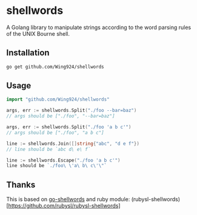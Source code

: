 # shellwords
A Golang library to manipulate strings according to the word parsing rules of the UNIX Bourne shell.


## Installation

```sh
go get github.com/Wing924/shellwords
```

## Usage

```go
import "github.com/Wing924/shellwords"
```

```go
args, err := shellwords.Split("./foo --bar=baz")
// args should be ["./foo", "--bar=baz"]

args, err := shellwords.Split("./foo 'a b c'")
// args should be ["./foo", "a b c"]
```

```go
line := shellwords.Join([]string{"abc", "d e f"})
// line should be `abc d\ e\ f`
```

```go
line := shellwords.Escape("./foo 'a b c'")
line should be `./foo\ \'a\ b\ c\'\"`
```

## Thanks

This is based on [go-shellwords](https://github.com/mattn/go-shellwords) and ruby module: (rubysl-shellwords)[https://github.com/rubysl/rubysl-shellwords]

